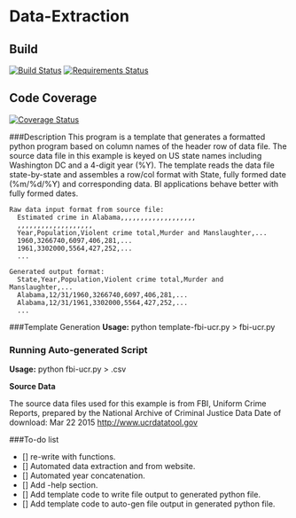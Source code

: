 # Data-Extraction

## Build
[![Build Status](https://travis-ci.org/mnatale/Data-Extraction.svg?branch=master)](https://travis-ci.org/mnatale/Data-Extraction)
[![Requirements Status](https://requires.io/github/mnatale/Data-Extraction/requirements.svg?branch=master)](https://requires.io/github/mnatale/Data-Extraction/requirements/?branch=master)
## Code Coverage
[![Coverage Status](https://coveralls.io/repos/github/mnatale/Data-Extraction/badge.svg?branch=master)](https://coveralls.io/github/mnatale/Data-Extraction?branch=master)

###Description
This program is a template that generates a formatted python program based on
column names of the header row of data file. The source data file in this
example is keyed on US state names including Washington DC and a 4-digit year (%Y). The template reads the data file state-by-state and assembles a row/col
format with State, fully formed date (%m/%d/%Y) and corresponding data. BI applications behave better with fully formed dates.

    Raw data input format from source file:
      Estimated crime in Alabama,,,,,,,,,,,,,,,,,,,
      ,,,,,,,,,,,,,,,,,,,
      Year,Population,Violent crime total,Murder and Manslaughter,...
      1960,3266740,6097,406,281,...
      1961,3302000,5564,427,252,...
      ...

    Generated output format:
      State,Year,Population,Violent crime total,Murder and Manslaughter,...
      Alabama,12/31/1960,3266740,6097,406,281,...
      Alabama,12/31/1961,3302000,5564,427,252,...
      ...

###Template Generation
**Usage:** python template-fbi-ucr.py > fbi-ucr.py

### Running Auto-generated Script
**Usage:** python fbi-ucr.py > <formatted-file-name>.csv

**Source Data**
    <p>The source data files used for this example is from FBI, Uniform Crime Reports, prepared by the National Archive of Criminal Justice Data Date of download: Mar 22 2015 http://www.ucrdatatool.gov</p>

###To-do list
- [] re-write with functions.
- [] Automated data extraction and from website.
- [] Automated year concatenation.
- [] Add -help section.
- [] Add template code to write file output to generated python file.
- [] Add template code to auto-gen file output in generated python file.

